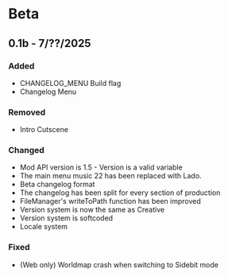 # Beta
<version>

## 0.1b - 7/??/2025
### Added
- CHANGELOG_MENU Build flag
- Changelog Menu
### Removed
- Intro Cutscene
### Changed
- Mod API version is 1.5
        - Version is a valid variable
- The main menu music 22 has been replaced with Lado.
- Beta changelog format
- The changelog has been split for every section of production
- FileManager's writeToPath function has been improved
- Version system is now the same as Creative
- Version system is softcoded
- Locale system
### Fixed
- (Web only) Worldmap crash when switching to Sidebit mode